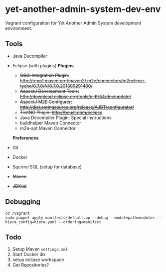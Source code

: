 # yet-another-admin-system-dev-env
Vagrant configuraiton for Yet Another Admin System development environment.

## Tools
* Java Decompiler
* Eclipse (with plugins)
    **Plugins**
    * <del>OSGi Integration Plugin: http://repo1.maven.org/maven2/.m2e/connectors/m2eclipse-tycho/0.7.0/N/0.7.0.201309291400/</del>
    * <del>AspectJ Development Tools: http://download.eclipse.org/tools/ajdt/44/dev/update/</del>
    * <del>AspectJ M2E Configurer: http://dist.springsource.org/release/AJDT/configurator/</del>
    * <del>TestNG Plugin: http://beust.com/eclipse</del>
    * Java Decompiler Plugin: Special instructions
    * buildhelper Maven Connector
    * m2e-apt Maven Connector
    
    **Preferences**
    
* Git
* Docker
* Squirrel SQL (setup for database)
* <del>Maven</del>
* <del>JDK(s)</del>


## Debugging
````
cd /vagrant
sudo puppet apply manifests/default.pp --debug --modulepath=modules --hiera_config=hiera.yaml --ordering=manifest
````

## Todo
1. Setup Maven `settings.xml`
2. Start Docker db
3. setup eclipse workspace
4. Get Repositories?
